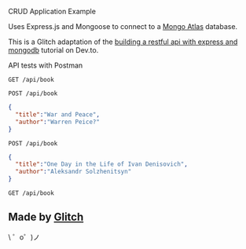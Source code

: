 CRUD Application Example

Uses Express.js and Mongoose to connect to a [Mongo Atlas](https://www.mongodb.com/cloud/atlas) database.

This is a Glitch adaptation of the [building a restful api with express and mongodb](https://dev.to/aurelkurtula/building-a-restful-api-with-express-and-mongodb--3mmh) tutorial on Dev.to.



API tests with Postman

`GET /api/book`


`POST /api/book`
```json
{
  "title":"War and Peace",
  "author":"Warren Peice?"
}
```

`POST /api/book`

```json
{
  "title":"One Day in the Life of Ivan Denisovich",
  "author":"Aleksandr Solzhenitsyn"
}
```

`GET /api/book`


Made by [Glitch](https://glitch.com/)
-------------------

\ ゜o゜)ノ
